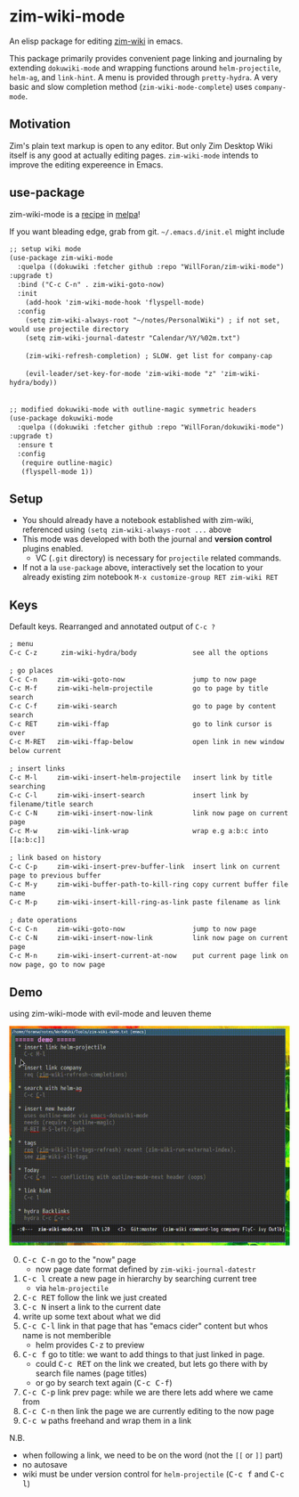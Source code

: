 # zim-wiki-mode
An elisp package for editing [zim-wiki](http://zim-wiki.org) in emacs.

This package primarily provides convenient page linking and journaling by extending `dokuwiki-mode` and wrapping functions around `helm-projectile`, `helm-ag`, and `link-hint`. A menu is provided through `pretty-hydra`. A very basic and slow completion method (`zim-wiki-mode-complete`) uses `company-mode`.

## Motivation
Zim's plain text markup is open to any editor. But only Zim Desktop Wiki itself is any good at actually editing pages. `zim-wiki-mode` intends to improve the editing expereence in Emacs.


## use-package 

zim-wiki-mode is a [recipe](https://github.com/melpa/melpa/blob/master/recipes/zim-wiki-mode) in [melpa](https://melpa.org/)! 

If you want bleading edge, grab from git. `~/.emacs.d/init.el` might include

```elisp
;; setup wiki mode
(use-package zim-wiki-mode
  :quelpa ((dokuwiki :fetcher github :repo "WillForan/zim-wiki-mode") :upgrade t)
  :bind ("C-c C-n" . zim-wiki-goto-now)
  :init
    (add-hook 'zim-wiki-mode-hook 'flyspell-mode)
  :config
    (setq zim-wiki-always-root "~/notes/PersonalWiki") ; if not set, would use projectile directory
    (setq zim-wiki-journal-datestr "Calendar/%Y/%02m.txt")

    (zim-wiki-refresh-completion) ; SLOW. get list for company-cap

    (evil-leader/set-key-for-mode 'zim-wiki-mode "z" 'zim-wiki-hydra/body))


;; modified dokuwiki-mode with outline-magic symmetric headers
(use-package dokuwiki-mode
  :quelpa ((dokuwiki :fetcher github :repo "WillForan/dokuwiki-mode") :upgrade t)
  :ensure t
  :config
   (require outline-magic)
   (flyspell-mode 1))
```

## Setup

 * You should already have a notebook established with zim-wiki, referenced using `(setq zim-wiki-always-root ...` above
 * This mode was developed with both the journal and **version control** plugins enabled.
   * VC (`.git` directory) is necessary for `projectile` related commands.
 * If not a la `use-package` above, interactively set the location to your already existing zim notebook  `M-x customize-group RET zim-wiki RET`

## Keys
Default keys. Rearranged and annotated output of `C-c ?`

```
; menu
C-c C-z      zim-wiki-hydra/body              see all the options

; go places
C-c C-n		zim-wiki-goto-now                 jump to now page
C-c M-f		zim-wiki-helm-projectile          go to page by title search
C-c C-f		zim-wiki-search                   go to page by content search
C-c RET		zim-wiki-ffap                     go to link cursor is over
C-c M-RET	zim-wiki-ffap-below               open link in new window below current

; insert links
C-c M-l		zim-wiki-insert-helm-projectile   insert link by title searching
C-c C-l		zim-wiki-insert-search            insert link by filename/title search
C-c C-N		zim-wiki-insert-now-link          link now page on current page
C-c M-w		zim-wiki-link-wrap                wrap e.g a:b:c into [[a:b:c]]

; link based on history
C-c C-p		zim-wiki-insert-prev-buffer-link  insert link on current page to previous buffer
C-c M-y		zim-wiki-buffer-path-to-kill-ring copy current buffer file name
C-c M-p		zim-wiki-insert-kill-ring-as-link paste filename as link

; date operations
C-c C-n		zim-wiki-goto-now                 jump to now page
C-c C-N		zim-wiki-insert-now-link          link now page on current page
C-c M-n		zim-wiki-insert-current-at-now    put current page link on now page, go to now page
```

## Demo
using zim-wiki-mode with evil-mode and leuven theme

![demo gif](demo.gif?raw=true) 

  0. <kbd>C-c C-n</kbd> go to the "now" page
     * now page date format defined by `zim-wiki-journal-datestr`
  1. <kbd>C-c l</kbd> create a new page in hierarchy by searching current tree 
     * via `helm-projectile`
  2. <kbd>C-c RET</kbd> follow the link we just created
  3. <kbd>C-c N</kbd> insert a link to the current date 
  4. write up some text about what we did
  5. <kbd>C-c C-l</kbd> link in that page that has "emacs cider" content but whos name is not memberible
     * helm provides <kbd>C-z</kbd> to preview
  6. <kbd>C-c f</kbd> go to title: we want to add things to that just linked in page.
     * could <kbd>C-c RET</kbd> on the link we created, but lets go there with by search file names (page titles)
     * or go by search text again (<kbd>C-c C-f</kbd>)
  7. <kbd>C-c C-p</kbd> link prev page: while we are there lets add where we came from
  8. <kbd>C-c C-n</kbd> then link the page we are currently editing to the now page
  9. <kbd>C-c w</kbd> paths freehand and wrap them in a link

N.B.
  * when following a link, we need to be on the word (not the `[[` or `]]` part)
  * no autosave
  * wiki must be under version control for `helm-projectile` (<kbd>C-c f</kbd> and <kbd>C-c l</kbd>)
